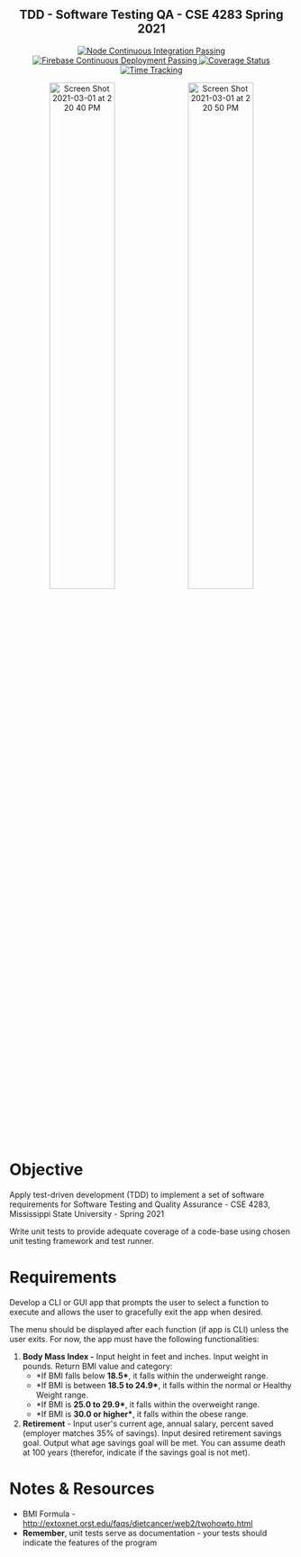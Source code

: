 <p align="center">
  <h2 align="center">TDD - Software Testing QA - CSE 4283 Spring 2021</h2>
</p>
<p align="center">
  <a href="https://github.com/JustinASmith/TDD-CSE_4283-Software_QA/actions">
    <img alt="Node Continuous Integration Passing" src="https://github.com/JustinASmith/TDD-CSE_4283-Software_QA/actions/workflows/integrate.yml/badge.svg" />
  </a>
  <a href="https://github.com/JustinASmith/TDD-CSE_4283-Software_QA/actions">
    <img alt="Firebase Continuous Deployment Passing" src="https://github.com/JustinASmith/TDD-CSE_4283-Software_QA/actions/workflows/deploy.yml/badge.svg?branch=main" />
  </a>
  <a href='https://coveralls.io/github/JustinASmith/TDD-CSE_4283-Software_QA?branch=refs/tags/v1.0.3%2B2'><img src='https://coveralls.io/repos/github/JustinASmith/TDD-CSE_4283-Software_QA/badge.svg?branch=refs/tags/v1.0.3%2B2' alt='Coverage Status' /></a>
  <a href="https://wakatime.com/badge/github/JustinASmith/TDD-CSE_4283-Software_QA">
    <img alt="Time Tracking" src="https://wakatime.com/badge/github/JustinASmith/TDD-CSE_4283-Software_QA.svg" />
  </a>
</p>

<p align="center">
  <img width="48%" alt="Screen Shot 2021-03-01 at 2 20 40 PM" src="https://user-images.githubusercontent.com/28692620/109554037-5a63b180-7a99-11eb-9dce-acab305ab365.png">
  <img width="48%" alt="Screen Shot 2021-03-01 at 2 20 50 PM" src="https://user-images.githubusercontent.com/28692620/109554047-5e8fcf00-7a99-11eb-98be-250dd65f7109.png">
</p>

# Objective

Apply test-driven development (TDD) to implement a set of software requirements for Software Testing and Quality Assurance - CSE 4283, Mississippi State University - Spring 2021

Write unit tests to provide adequate coverage of a code-base using chosen unit testing framework and test runner.

# Requirements

Develop a CLI or GUI app that prompts the user to select a function to execute and allows the user to gracefully exit the app when desired.

The menu should be displayed after each function (if app is CLI) unless the user exits. For now, the app must have the following functionalities:

1. **Body Mass Index -** Input height in feet and inches. Input weight in pounds.
   Return BMI value and category:
   - \*If BMI falls below **18.5\***, it falls within the underweight range.
   - \*If BMI is between **18.5 to 24.9\***, it falls within the normal or Healthy Weight range.
   - \*If BMI is **25.0 to 29.9\***, it falls within the overweight range.
   - \*If BMI is **30.0 or higher\***, it falls within the obese range.
2. **Retirement** - Input user's current age, annual salary, percent saved (employer matches 35% of savings). Input desired retirement savings goal. Output what age savings goal will be met. You can assume death at 100 years (therefor, indicate if the savings goal is not met).

# Notes & Resources

- BMI Formula - http://extoxnet.orst.edu/faqs/dietcancer/web2/twohowto.html
- **Remember**, unit tests serve as documentation - your tests should indicate the features of the program
